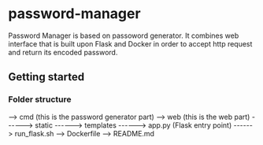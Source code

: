 # password-manager

Password Manager is based on passoword generator. It combines web interface that is built upon Flask and Docker in order to accept http request and return its encoded password.

## Getting started

### Folder structure

--> cmd (this is the password generator part)
--> web (this is the web part)
    ------> static
    ------> templates
    ------> app.py (Flask entry point)
    ------> run_flask.sh
--> Dockerfile
--> README.md


